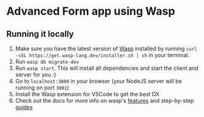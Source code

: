 # Advanced Form app using Wasp

## Running it locally

1. Make sure you have the latest version of [Wasp](https://wasp-lang.dev) installed by running `curl -sSL https://get.wasp-lang.dev/installer.sh | sh` in your terminal.
2. Run `wasp db migrate-dev`
3. Run `wasp start`. This will install all dependencies and start the client and server for you :)
4. Go to `localhost:3000` in your browser (your NodeJS server will be running on port `3001`)
5. Install the Wasp extension for VSCode to get the best DX
6. Check out the docs for more info on wasp's [features](https://wasp-lang.dev/docs/language/features) and step-by-step [guides](https://wasp-lang.dev/docs)
